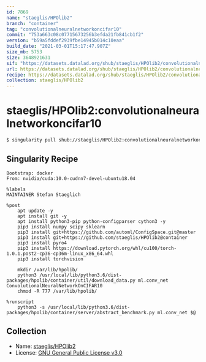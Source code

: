 ```yaml
---
id: 7869
name: "staeglis/HPOlib2"
branch: "container"
tag: "convolutionalneuralnetworkoncifar10"
commit: "753a663c08c07715673256b3efda21fb841cb1f2"
version: "b59a5fddef2939fbe14945b014c10eaa"
build_date: "2021-03-01T15:17:47.907Z"
size_mb: 5753
size: 3648921631
sif: "https://datasets.datalad.org/shub/staeglis/HPOlib2/convolutionalneuralnetworkoncifar10/2021-03-01-753a663c-b59a5fdd/b59a5fddef2939fbe14945b014c10eaa.simg"
url: https://datasets.datalad.org/shub/staeglis/HPOlib2/convolutionalneuralnetworkoncifar10/2021-03-01-753a663c-b59a5fdd/
recipe: https://datasets.datalad.org/shub/staeglis/HPOlib2/convolutionalneuralnetworkoncifar10/2021-03-01-753a663c-b59a5fdd/Singularity
collection: staeglis/HPOlib2
---
```


# staeglis/HPOlib2:convolutionalneuralnetworkoncifar10

```bash
$ singularity pull shub://staeglis/HPOlib2:convolutionalneuralnetworkoncifar10
```

## Singularity Recipe

```singularity
Bootstrap: docker
From: nvidia/cuda:10.0-cudnn7-devel-ubuntu18.04

%labels
MAINTAINER Stefan Staeglich

%post
    apt update -y
    apt install git -y
    apt install python3-pip python-configparser cython3 -y
    pip3 install numpy scipy sklearn
    pip3 install git+https://github.com/automl/ConfigSpace.git@master
    pip3 install git+https://github.com/staeglis/HPOlib2@container
    pip3 install pyro4
    pip3 install https://download.pytorch.org/whl/cu100/torch-1.0.1.post2-cp36-cp36m-linux_x86_64.whl
    pip3 install torchvision

    mkdir /var/lib/hpolib/
    python3 /usr/local/lib/python3.6/dist-packages/hpolib/container/util/download_data.py ml.conv_net ConvolutionalNeuralNetworkOnCIFAR10
    chmod -R 777 /var/lib/hpolib/

%runscript
    python3 -s /usr/local/lib/python3.6/dist-packages/hpolib/container/server/abstract_benchmark.py ml.conv_net $@
```

## Collection

 - Name: [staeglis/HPOlib2](https://github.com/staeglis/HPOlib2)
 - License: [GNU General Public License v3.0](https://api.github.com/licenses/gpl-3.0)

